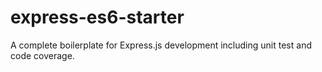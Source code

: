 # express-es6-starter

A complete boilerplate for Express.js development including unit test and code coverage.
